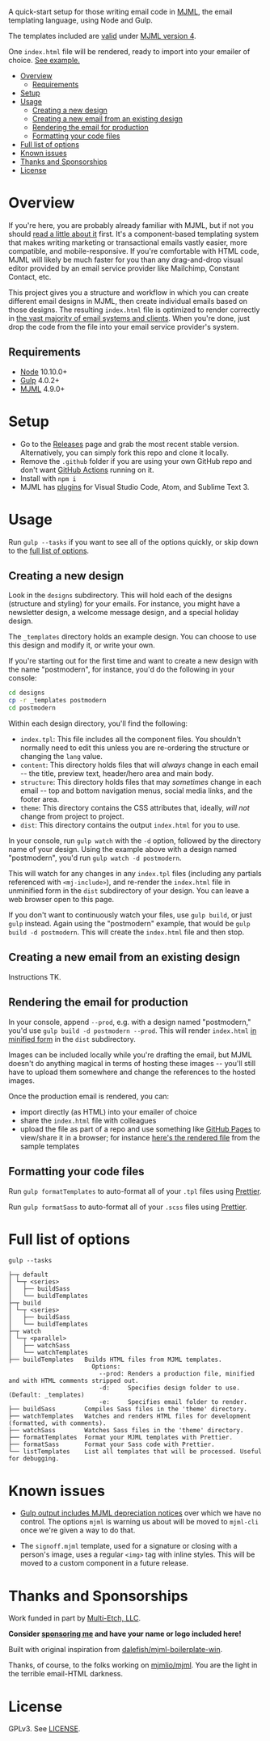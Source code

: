 A quick-start setup for those writing email code in [MJML](https://mjml.io/),
the email templating language, using Node and Gulp.

The templates included are
[valid](https://mjml.io/documentation/#validating-mjml) under
[MJML version 4](https://github.com/mjmlio/mjml/releases).

One `index.html` file will be rendered, ready to import into your emailer of
choice. [See example.](https://rootwork.github.io/mjml-quickstart/designs/_templates/index.html)

<!-- The following section, from "ts" to "te", is an automatically-generated
  table of contents, updated whenever this file changes. Do not edit within
  this section. -->

<!--ts-->
   * [Overview](#overview)
      * [Requirements](#requirements)
   * [Setup](#setup)
   * [Usage](#usage)
      * [Creating a new design](#creating-a-new-design)
      * [Creating a new email from an existing design](#creating-a-new-email-from-an-existing-design)
      * [Rendering the email for production](#rendering-the-email-for-production)
      * [Formatting your code files](#formatting-your-code-files)
   * [Full list of options](#full-list-of-options)
   * [Known issues](#known-issues)
   * [Thanks and Sponsorships](#thanks-and-sponsorships)
   * [License](#license)

<!-- Added by: runner, at: Sat Apr 17 02:09:13 UTC 2021 -->

<!--te-->

# Overview

If you're here, you are probably already familiar with MJML, but if not you
should [read a little about it](https://documentation.mjml.io) first. It's a
component-based templating system that makes writing marketing or transactional
emails vastly easier, more compatible, and mobile-responsive. If you're
comfortable with HTML code, MJML will likely be much faster for you than any
drag-and-drop visual editor provided by an email service provider like
Mailchimp, Constant Contact, etc.

This project gives you a structure and workflow in which you can create
different email designs in MJML, then create individual emails based on those
designs. The resulting `index.html` file is optimized to render correctly in
[the vast majority of email systems and clients](https://mjml.io/faq#email-clients).
When you're done, just drop the code from the file into your email service
provider's system.

## Requirements

* [Node](https://nodejs.org/en/download/) 10.10.0+
* [Gulp](https://gulpjs.com/docs/en/getting-started/quick-start) 4.0.2+
* [MJML](https://github.com/mjmlio/mjml/releases) 4.9.0+

# Setup

- Go to the [Releases](https://github.com/rootwork/mjml-quickstart/releases)
  page and grab the most recent stable version. Alternatively, you can simply
  fork this repo and clone it locally.
- Remove the `.github` folder if you are using your own GitHub repo and don't
want [GitHub Actions](https://docs.github.com/en/actions) running on it.
- Install with `npm i`
- MJML has [plugins](https://documentation.mjml.io/#applications-and-plugins)
for Visual Studio Code, Atom, and Sublime Text 3.

# Usage

Run `gulp --tasks` if you want to see all of the options quickly, or skip down
to the [full list of options](#full-list-of-options).

## Creating a new design

Look in the `designs` subdirectory. This will hold each of the designs
(structure and styling) for your emails. For instance, you might have a
newsletter design, a welcome message design, and a special holiday design.

The `_templates` directory holds an example design. You can choose to use this
design and modify it, or write your own.

If you're starting out for the first time and want to create a new design with
the name "postmodern", for instance, you'd do the following in your console:

```sh
cd designs
cp -r _templates postmodern
cd postmodern
```

Within each design directory, you'll find the following:

- `index.tpl`: This file includes all the component files. You shouldn't
  normally need to edit this unless you are re-ordering the structure or
  changing the `lang` value.
- `content`: This directory holds files that will _always_ change in each email
  -- the title, preview text, header/hero area and main body.
- `structure`: This directory holds files that may _sometimes_ change in each
  email -- top and bottom navigation menus, social media links, and the footer
  area.
- `theme`: This directory contains the CSS attributes that, ideally, _will not_
  change from project to project.
- `dist`: This directory contains the output `index.html` for you to use.

In your console, run `gulp watch` with the `-d` option, followed by the
directory name of your design. Using the example above with a design named
"postmodern", you'd run `gulp watch -d postmodern`.

This will watch for any changes in any `index.tpl` files (including any
partials referenced with `<mj-include>`), and re-render the `index.html` file in
unminified form in the `dist` subdirectory of your design. You can leave a web
browser open to this page.

If you don't want to continuously watch your files, use `gulp build`, or just
`gulp` instead. Again using the "postmodern" example, that would be
`gulp build -d postmodern`. This will create the `index.html` file and then
stop.

## Creating a new email from an existing design

Instructions TK.

## Rendering the email for production

In your console, append `--prod`, e.g. with a design named "postmodern," you'd
use `gulp build -d postmodern --prod`. This will render `index.html`
[in minified form](https://github.com/mjmlio/mjml/blob/master/packages/mjml-cli/README.md#minify-and-beautify-the-output-html)
in the `dist` subdirectory.

Images can be included locally while you're drafting the email, but MJML doesn't
do anything magical in terms of hosting these images -- you'll still have to
upload them somewhere and change the references to the hosted images.

Once the production email is rendered, you can:

- import directly (as HTML) into your emailer of choice
- share the `index.html` file with colleagues
- upload the file as part of a repo and use something like
  [GitHub Pages](https://pages.github.com/) to view/share it in a browser; for
  instance
  [here's the rendered file](https://rootwork.github.io/mjml-quickstart/designs/_templates/dist/index.html)
  from the sample templates

## Formatting your code files

Run `gulp formatTemplates` to auto-format all of your `.tpl` files using
[Prettier](https://prettier.io/).

Run `gulp formatSass` to auto-format all of your `.scss` files using
[Prettier](https://prettier.io/).

# Full list of options

`gulp --tasks`

```
├─┬ default
│ └─┬ <series>
│   ├── buildSass
│   └── buildTemplates
├─┬ build
│ └─┬ <series>
│   ├── buildSass
│   └── buildTemplates
├─┬ watch
│ └─┬ <parallel>
│   ├── watchSass
│   └── watchTemplates
├── buildTemplates   Builds HTML files from MJML templates.
                       Options:
                         --prod: Renders a production file, minified and with HTML comments stripped out.
                         -d:     Specifies design folder to use. (Default: _templates)
                         -e:     Specifies email folder to render.
├── buildSass        Compiles Sass files in the 'theme' directory.
├── watchTemplates   Watches and renders HTML files for development (formatted, with comments).
├── watchSass        Watches Sass files in the 'theme' directory.
├── formatTemplates  Format your MJML templates with Prettier.
├── formatSass       Format your Sass code with Prettier.
└── listTemplates    List all templates that will be processed. Useful for debugging.

```

# Known issues

- [Gulp output includes MJML depreciation notices](https://github.com/mjmlio/mjml/issues/2205)
  over which we have no control. The options `mjml` is warning us about will be
  moved to `mjml-cli` once we're given a way to do that.

- The `signoff.mjml` template, used for a signature or closing with a person's
  image, uses a regular `<img>` tag with inline styles. This will be moved to a
  custom component in a future release.

# Thanks and Sponsorships

Work funded in part by [Multi-Etch, LLC](https://www.multietch.com/).

**Consider [sponsoring me](https://github.com/sponsors/rootwork) and have your
name or logo included here!**

Built with original inspiration from
[dalefish/mjml-boilerplate-win](https://github.com/dalefish/mjml-boilerplate-win).

Thanks, of course, to the folks working on
[mjmlio/mjml](https://github.com/mjmlio/mjml). You are the light in the terrible
email-HTML darkness.

# License

GPLv3. See [LICENSE](LICENSE).
